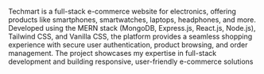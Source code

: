 Techmart is a full-stack e-commerce website for electronics, offering products like smartphones, smartwatches, laptops, headphones, and more. Developed using the MERN stack (MongoDB, Express.js, React.js, Node.js), Tailwind CSS, and Vanilla CSS, the platform provides a seamless shopping experience with secure user authentication, product browsing, and order management. The project showcases my expertise in full-stack development and building responsive, user-friendly e-commerce solutions
